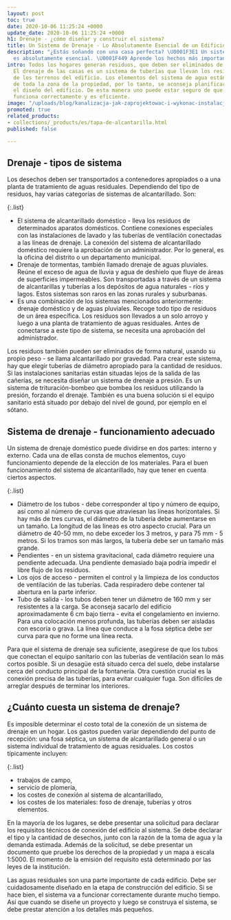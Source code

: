 ```yaml
---
layout: post
toc: true
date: 2020-10-06 11:25:24 +0000
update_date: 2020-10-06 11:25:24 +0000
h1: Drenaje - ¿cómo diseñar y construir el sistema?
title: Un Sistema de Drenaje - Lo Absolutamente Esencial de un Edificio
description: "¿Estás soñando con una casa perfecta? \U0001F3E1 Un sistema de drenaje
  es absolutamente esencial. \U0001F449 Aprende los hechos más importantes sobre ello."
intro: Todos los hogares generan residuos, que deben ser eliminados de alguna manera.
  El drenaje de las casas es un sistema de tuberías que llevan los residuos fuera
  de los terrenos del edificio. Los elementos del sistema de agua están situados alrededor
  de toda la zona de la propiedad, por lo tanto, se aconseja planificarlo junto con
  el diseño del edificio. De esta manera uno puede estar seguro de que el sistema
  funciona correctamente y es eficiente.
image: "/uploads/blog/kanalizacja-jak-zaprojektowac-i-wykonac-instalacje.jpg"
promoted: true
related_products:
- collections/_products/es/tapa-de-alcantarilla.html
published: false

---
```

## Drenaje - tipos de sistema

Los desechos deben ser transportados a contenedores apropiados o a una planta de tratamiento de aguas residuales. Dependiendo del tipo de residuos, hay varias categorías de sistemas de alcantarillado. Son:

{:.list}

* El sistema de alcantarillado doméstico - lleva los residuos de determinados aparatos domésticos. Contiene conexiones especiales con las instalaciones de lavado y las tuberías de ventilación conectadas a las líneas de drenaje. La conexión del sistema de alcantarillado doméstico requiere la aprobación de un administrador. Por lo general, es la oficina del distrito o un departamento municipal.
* Drenaje de tormentas, también llamado drenaje de aguas pluviales. Reúne el exceso de agua de lluvia y agua de deshielo que fluye de áreas de superficies impermeables. Son transportadas a través de un sistema de alcantarillas y tuberías a los depósitos de agua naturales - ríos y lagos. Estos sistemas son raros en las zonas rurales y suburbanas.
* Es una combinación de los sistemas mencionados anteriormente: drenaje doméstico y de aguas pluviales. Recoge todo tipo de residuos de un área específica. Los residuos son llevados a un solo arroyo y luego a una planta de tratamiento de aguas residuales. Antes de conectarse a este tipo de sistema, se necesita una aprobación del administrador.

Los residuos también pueden ser eliminados de forma natural, usando su propio peso - se llama alcantarillado por gravedad. Para crear este sistema, hay que elegir tuberías de diámetro apropiado para la cantidad de residuos. Si las instalaciones sanitarias están situadas lejos de la salida de las cañerías, se necesita diseñar un sistema de drenaje a presión. Es un sistema de trituración-bombeo que bombea los residuos utilizando la presión, forzando el drenaje. También es una buena solución si el equipo sanitario está situado por debajo del nivel de gound, por ejemplo en el sótano.

## Sistema de drenaje - funcionamiento adecuado

Un sistema de drenaje doméstico puede dividirse en dos partes: interno y externo. Cada una de ellas consta de muchos elementos, cuyo funcionamiento depende de la elección de los materiales. Para el buen funcionamiento del sistema de alcantarillado, hay que tener en cuenta ciertos aspectos.

{:.list}

* Diámetro de los tubos - debe corresponder al tipo y número de equipo, así como al número de curvas que atraviesan las líneas horizontales. Si hay más de tres curvas, el diámetro de la tubería debe aumentarse en un tamaño. La longitud de las líneas es otro aspecto crucial. Para un diámetro de 40-50 mm, no debe exceder los 3 metros, y para 75 mm - 5 metros. Si los tramos son más largos, la tubería debe ser un tamaño más grande.
* Pendientes - en un sistema gravitacional, cada diámetro requiere una pendiente adecuada. Una pendiente demasiado baja podría impedir el libre flujo de los residuos.
* Los ojos de acceso - permiten el control y la limpieza de los conductos de ventilación de las tuberías. Cada respiradero debe contener tal abertura en la parte inferior.
* Tubo de salida - los tubos deben tener un diámetro de 160 mm y ser resistentes a la carga. Se aconseja sacarlo del edificio aproximadamente 6 cm bajo tierra - evita el congelamiento en invierno. Para una colocación menos profunda, las tuberías deben ser aisladas con escoria o grava. La línea que conduce a la fosa séptica debe ser curva para que no forme una línea recta.

Para que el sistema de drenaje sea suficiente, asegúrese de que los tubos que conectan el equipo sanitario con las tuberías de ventilación sean lo más cortos posible. Si un desagüe está situado cerca del suelo, debe instalarse cerca del conducto principal de la fontanería. Otra cuestión crucial es la conexión precisa de las tuberías, para evitar cualquier fuga. Son difíciles de arreglar después de terminar los interiores.

## ¿Cuánto cuesta un sistema de drenaje?

Es imposible determinar el costo total de la conexión de un sistema de drenaje en un hogar. Los gastos pueden variar dependiendo del punto de recepción: una fosa séptica, un sistema de alcantarillado general o un sistema individual de tratamiento de aguas residuales. Los costos típicamente incluyen:

{:.list}

* trabajos de campo,
* servicio de plomería,
* los costes de conexión al sistema de alcantarillado,
* los costes de los materiales: foso de drenaje, tuberías y otros elementos.

En la mayoría de los lugares, se debe presentar una solicitud para declarar los requisitos técnicos de conexión del edificio al sistema. Se debe declarar el tipo y la cantidad de desechos, junto con la razón de la toma de agua y la demanda estimada. Además de la solicitud, se debe presentar un documento que pruebe los derechos de la propiedad y un mapa a escala 1:5000. El momento de la emisión del requisito está determinado por las leyes de la institución.

Las aguas residuales son una parte importante de cada edificio. Debe ser cuidadosamente diseñado en la etapa de construcción del edificio. Si se hace bien, el sistema va a funcionar correctamente durante mucho tiempo. Así que cuando se diseñe un proyecto y luego se construya el sistema, se debe prestar atención a los detalles más pequeños.